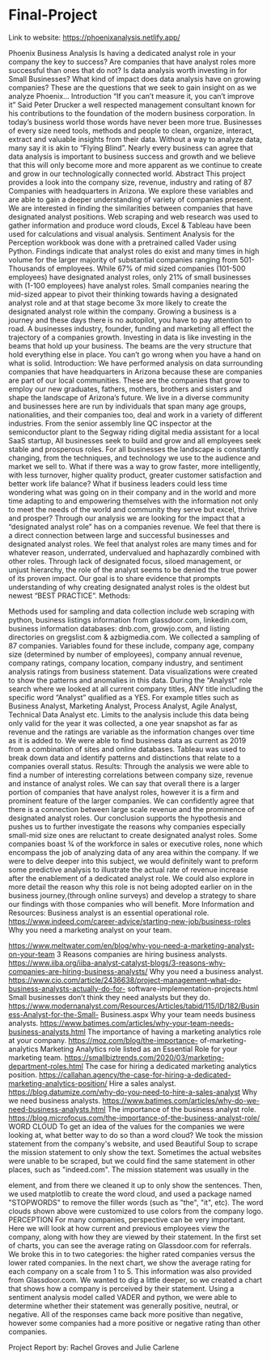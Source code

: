 # Final-Project


Link to website: https://phoenixanalysis.netlify.app/

Phoenix Business Analysis
Is having a dedicated analyst role in your company the key to success?
Are companies that have analyst roles more successful than ones that do not? Is data analysis worth investing in for Small Businesses?
What kind of impact does data analysis have on growing companies?
These are the questions that we seek to gain insight on as we analyze Phoenix...
Introduction
“If you can’t measure it, you can’t improve it” Said Peter Drucker a well respected management consultant known for his contributions to the foundation of the modern business corporation. In today’s business world those words have never been more true.
Businesses of every size need tools, methods and people to clean, organize, interact, extract and valuable insights from their data. Without a way to analyze data, many say it is akin to “Flying Blind”.
Nearly every business can agree that data analysis is important to business success and growth and we believe that this will only become more and more apparent as we continue to create and grow in our technologically connected world.
Abstract
This project provides a look into the company size, revenue, industry and rating of 87 Companies with headquarters in Arizona. We explore these variables and are able to gain a deeper understanding of variety of companies present. We are interested in finding the similarities between companies that have designated analyst positions.
Web scraping and web research was used to gather information and produce word clouds, Excel & Tableau have been used for calculations and visual analysis. Sentiment Analysis for the Perception workbook was done with a pretrained called Vader using Python.
Findings indicate that analyst roles do exist and many times in high volume for the larger majority of substantial companies ranging from 501-Thousands of employees. While 67% of mid sized companies (101-500 employees) have designated analyst roles, only 21% of small businesses with (1-100 employees) have analyst roles. Small companies nearing the mid-sized appear to pivot their thinking towards having a designated analyst role and at that stage become 3x more likely to create the designated analyst role within the company.
Growing a business is a journey and these days there is no autopilot, you have to pay attention to road. A businesses industry, founder, funding and marketing all effect the trajectory of a companies growth. Investing in data is like investing in the beams that hold up your business. The beams are the very structure that hold everything else in place. You can’t go wrong when you have a hand on what is solid.
Introduction:
We have performed analysis on data surrounding companies that have headquarters in Arizona because these are companies are part of our local communities. These are the companies that grow to employ our new graduates, fathers, mothers, brothers and sisters and shape the landscape of Arizona’s future.
We live in a diverse community and businesses here are run by individuals that span many age groups, nationalities, and their companies too, deal and work in a variety of different industries. From the senior assembly line QC inspector at the semiconductor plant to the Segway riding digital media assistant for a local SaaS startup, All businesses seek to build and grow and all employees seek stable and prosperous roles.
For all businesses the landscape is constantly changing, from the techniques, and technology we use to the audience and market we sell to. What if there was a way to grow faster, more intelligently, with less turnover, higher quality product, greater customer satisfaction and better work life balance? What if business leaders could less time wondering what was going on in their company and in the world and more time adapting to and empowering themselves with the information not only to meet the needs of the world and community they serve but excel, thrive and prosper?
Through our analysis we are looking for the impact that a “designated analyst role” has on a companies revenue. We feel that there is a direct connection between large and successful businesses and designated analyst roles. We feel that analyst roles are many times and for whatever reason, underrated, undervalued and haphazardly combined with other roles. Through lack of designated focus, siloed management, or unjust hierarchy, the role of the analyst seems to be denied the true power of its proven impact. Our goal is to share evidence that prompts understanding of why creating designated analyst roles is the oldest but newest “BEST PRACTICE”.
Methods:

Methods used for sampling and data collection include web scraping with python, business listings information from glassdoor.com, linkedin.com, business information databases: dnb.com, growjo.com, and listing directories on gregslist.com & azbigmedia.com.
We collected a sampling of 87 companies. Variables found for these include, company age, company size (determined by number of employees), company annual revenue, company ratings, company location, company industry, and sentiment analysis ratings from business statement.
Data visualizations were created to show the patterns and anomalies in this data. During the “Analyst” role search where we looked at all current company titles, ANY title including the specific word “Analyst” qualified as a YES. For example titles such as Business Analyst, Marketing Analyst, Process Analyst, Agile Analyst, Technical Data Analyst etc.
Limits to the analysis include this data being only valid for the year it was collected, a one year snapshot as far as revenue and the ratings are variable as the information changes over time as it is added to. We were able to find business data as current as 2019 from a combination of sites and online databases. Tableau was used to break down data and identify patterns and distinctions that relate to a companies overall status.
Results:
Through the analysis we were able to find a number of interesting correlations between company size, revenue and instance of analyst roles. We can say that overall there is a larger portion of companies that have analyst roles, however it is a firm and prominent feature of the larger companies. We can confidently agree that there is a connection between large scale revenue and the prominence of designated analyst roles. Our conclusion supports the hypothesis and pushes us to further investigate the reasons why companies especially small-mid size ones are reluctant to create designated analyst roles. Some companies boast 3⁄4 of the workforce in sales or executive roles, none which encompass the job of analyzing data of any area within the company. If we were to delve deeper into this subject, we would definitely want to preform some predictive analysis to illustrate the actual rate of revenue increase after the enablement of a dedicated analyst role. We could also explore in more detail the reason why this role is not being adopted earlier on in the business journey,(through online surveys) and develop a strategy to share our findings with those companies who will benefit.
More Information and Resources:
Business analyst is an essential operational role.
https://www.indeed.com/career-advice/starting-new-job/business-roles
Why you need a marketing analyst on your team.
 
https://www.meltwater.com/en/blog/why-you-need-a-marketing-analyst-on-your-team
3 Reasons companies are hiring business analysts.
https://www.iiba.org/iiba-analyst-catalyst-blogs/3-reasons-why-companies-are-hiring-business-analysts/
Why you need a business analyst.
https://www.cio.com/article/2436638/project-management-what-do-business-analysts-actually-do-for- software-implementation-projects.html
Small businesses don’t think they need analysts but they do. https://www.modernanalyst.com/Resources/Articles/tabid/115/ID/182/Business-Analyst-for-the-Small- Business.aspx
Why your team needs business analysts.
https://www.batimes.com/articles/why-your-team-needs-business-analysts.html
The importance of having a marketing analytics role at your company. https://moz.com/blog/the-importance- of-marketing-analytics
Marketing Analytics role listed as an Essential Role for your marketing team. https://smallbiztrends.com/2020/03/marketing-department-roles.html
The case for hiring a dedicated marketing analytics position. https://callahan.agency/the-case-for-hiring-a-dedicated-marketing-analytics-position/
Hire a sales analyst.
https://blog.datumize.com/why-do-you-need-to-hire-a-sales-analyst
Why we need business analysts.
https://www.batimes.com/articles/why-do-we-need-business-analysts.html
The importance of the business analyst role. https://blog.microfocus.com/the-importance-of-the-business-analyst-role/
WORD CLOUD
To get an idea of the values for the companies we were looking at, what better way to do so than a word cloud?
We took the mission statement from the company's website, and used Beautiful Soup to scrape the mission statement to only show the text. Sometimes the actual websites were unable to be scraped, but we could find the same statement in other places, such as "indeed.com". The mission statement was usually in the <p> element, and from there we cleaned it up to only show the sentences. Then, we used matplotlib to create the word cloud, and used a package named "STOPWORDS" to remove the filler words (such as "the", "it", etc). The word clouds shown above were customized to use colors from the company logo.
PERCEPTION
For many companies, perspective can be very important. Here we will look at how current and previous employees view the company, along with how they are viewed by their statement.
In the first set of charts, you can see the average rating on Glassdoor.com for referrals. We broke this in to two categories: the higher rated companies versus the lower rated companies. In the next chart, we show the average rating for each company on a scale from 1 to 5. This information was also provided from Glassdoor.com.
We wanted to dig a little deeper, so we created a chart that shows how a company is perceived by their statement. Using a sentiment analysis model called VADER and python, we were able to determine whether their statement was generally positive, neutral, or negative. All of the responses came back more positive than negative, however some companies had a more positive or negative rating than other companies.


Project Report by: Rachel Groves and Julie Carlene
